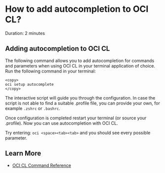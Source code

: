 # How to add autocompletion to OCI CL?
Duration: 2 minutes

## Adding autocompletion to OCI CL

The following command allows you to add autocompletion for commands and parameters when using OCI CL in your terminal application of choice.
Run the following command in your terminal:

```
<copy>
oci setup autocomplete
</copy>
```

The interactive script will guide you through the configuration. In case the script is not able to find a suitable .profile file, you can provide your own, for example ```.zshrc``` or ```.bashrc```.

Once configuration is completed restart your terminal (or source your .profile). Now you can use autocompletion with OCI CL.

Try entering:
```oci <space><tab><tab>``` and you should see every possible parameter. 

## Learn More

* [OCI CL Command Reference](https://docs.oracle.com/en-us/iaas/tools/oci-cli/2.9.5/oci_cli_docs/index.html)



